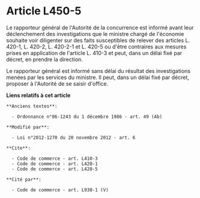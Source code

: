# Article L450-5

Le rapporteur général de l'Autorité de la concurrence est informé avant leur déclenchement des investigations que le ministre
chargé de l'économie souhaite voir diligenter sur des faits susceptibles de relever des articles L. 420-1, L. 420-2, L.
420-2-1 et L. 420-5 ou d'être contraires aux mesures prises en application de l'article L. 410-3 et peut, dans un délai fixé
par décret, en prendre la direction. 

Le rapporteur général est informé sans délai du résultat des investigations menées par les services du ministre. Il peut,
dans un délai fixé par décret, proposer à l'Autorité de se saisir d'office.

**Liens relatifs à cet article**

	**Anciens textes**:

	  - Ordonnance n°86-1243 du 1 décembre 1986 - art. 49 (Ab)

	**Modifié par**:

	  - Loi n°2012-1270 du 20 novembre 2012 - art. 6

	**Cite**:

	  - Code de commerce - art. L410-3
	  - Code de commerce - art. L420-1
	  - Code de commerce - art. L420-5

	**Cité par**:

	  - Code de commerce - art. L930-1 (V)
